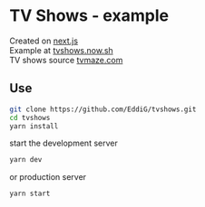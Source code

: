 # TV Shows - example
Created on [next.js](https://github.com/zeit/next.js)  
Example at [tvshows.now.sh](https://tvshows.now.sh)  
TV shows source [tvmaze.com](http://api.tvmaze.com)
## Use
```bash
git clone https://github.com/EddiG/tvshows.git
cd tvshows
yarn install
```
start the development server
```bash
yarn dev
```
or production server
```bash
yarn start
```
